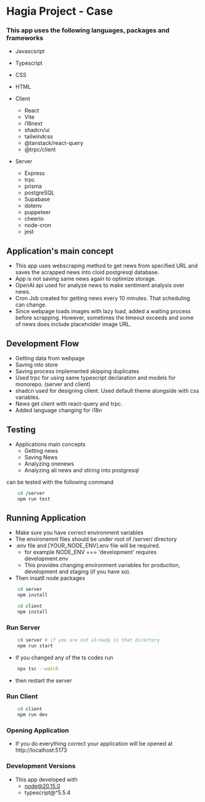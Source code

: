 # Hagia Project - Case

### This app uses the following languages, packages and frameworks

- Javascsript
- Typescript
- CSS
- HTML

- Client

  - React
  - Vite
  - i18next
  - shadcn/ui
  - tailwindcss
  - @tanstack/react-query
  - @trpc/client

- Server

  - Express
  - trpc
  - prisma
  - postgreSQL
  - Supabase
  - dotenv
  - puppeteer
  - cheerio
  - node-cron
  - jest

## Application's main concept

- This app uses webscraping method to get news from specified URL and saves the scrapped news into cloid postgresql database.
- App is not saving same news again to optimize storage.
- OpenAI api used for analyze news to make sentiment analysis over news.
- Cron Job created for getting news every 10 minutes. That scheduling can change.
- Since webpage loads images with lazy load, added a waiting process before scrapping. However, sometimes the timeout exceeds and some of news does include placeholder image URL.

## Development Flow

- Getting data from webpage
- Saving into store
- Saving process implemented skipping duplicates
- Used trpc for using same typescript declaration and models for monorepo. (server and client)
- shadcn used for designing client. Used default theme alongside with css variables.
- News get client with react-query and trpc.
- Added language changing for i18n

## Testing

- Applications main concepts
  - Getting news
  - Saving News
  - Analyzing onenews
  - Analyzing all news and stiring into postgresql

can be tested with the following command

```sh
    cd /server
    npm run test
```

## Running Application

- Make sure you have correct environment variables
- The environemnt files should be under root of /server/ directory
- .env file and [YOUR_NODE_ENV].env file will be required.
  - for example NODE_ENV === 'development' requires development.env
  - This provides changing environment variables for production, development and staging (if you have so).
- Then insatll node packages

```sh
    cd server
    npm install
```

```sh
    cd client
    npm install
```

### Run Server

```sh
    cd server # if you are not already in that directory
    npm run start
```

- If you changed any of the ts codes run

```sh
    npx tsc --watch
```

- then restart the server

### Run Client

```sh
    cd client
    npm run dev
```

### Opening Application

- If you do everything correct your application will be opened at
  http://localhost:5173

### Development Versions

- This app developed with
  - node@20.15.0
  - typescript@^5.5.4
